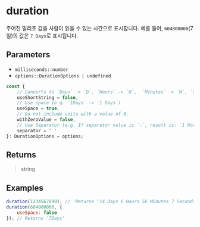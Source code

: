 # duration <Lang js />

주어진 밀리초 값을 사람이 읽을 수 있는 시간으로 표시합니다. 예를 들어, `604800000`(7일)의 값은 `7 Days`로 표시됩니다.

## Parameters

- `milliseconds::number`
- `options::DurationOptions | undefined`

```typescript
const {
	// Converts to `Days` -> `D`, `Hours` -> `H`,  `Minutes` -> `M`, `Seconds` -> `S`, `Milliseconds` -> `ms`
	useShortString = false,
	// Use space (e.g. `1Days` -> `1 Days`)
	useSpace = true,
	// Do not include units with a value of 0.
	withZeroValue = false,
	// Use Separator (e.g. If separator value is `-`, result is: `1 Hour 10 Minutes` -> `1 Hour-10 Minutes`)
	separator = ' '
}: DurationOptions = options;
```

## Returns

> string

## Examples

```javascript
duration(1234567890); // 'Returns '14 Days 6 Hours 56 Minutes 7 Seconds 890 Milliseconds'
duration(604800000, {
	useSpace: false
}); // Returns '7Days'
```
